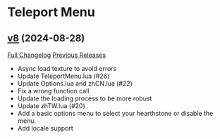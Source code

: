 # Teleport Menu

## [v8](https://github.com/Justw8/TeleportMenu/tree/v8) (2024-08-28)
[Full Changelog](https://github.com/Justw8/TeleportMenu/compare/v7...v8) [Previous Releases](https://github.com/Justw8/TeleportMenu/releases)

- Async load texture to avoid errors  
- Update TeleportMenu.lua (#26)  
- Update Options.lua and zhCN.lua (#22)  
- Fix a wrong function call  
- Update the loading process to be more robust  
- Update zhTW.lua (#20)  
- Add a basic options menu to select your hearthstone or disable the menu.  
- Add locale support  
